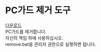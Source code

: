 # PC가드 제거 도구
[다운로드](https://github.com/passwin/PCGuardRemover/archive/refs/tags/v1.0.zip)
<br>
PC가드를 제거합니다.<br>
자신의 책임 하에 사용하십시오.<br>
remove.bat을 관리자 권한으로 실행하면 됩니다.
<br>
